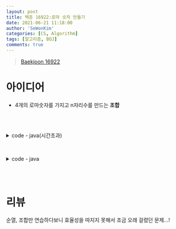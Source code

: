 ```yaml
---
layout: post
title: 백준 16922:로마 숫자 만들기
date: 2021-06-21 11:18:00
author: 'SeWonKim'
categories: [CS, Algorithm]
tags: [알고리즘, BOJ]
comments: true
---
```


> [Baekjoon 16922](https://www.acmicpc.net/problem/16922)

# 아이디어

- 4개의 로마숫자를 가지고 n자리수를 만드는 **조합**


&nbsp;  
&nbsp;

<details>
<summary>code - java(시간초과)</summary>
<div markdown="1">

- 각 자리에 4개의 사칙연산이 들어가는 경우를 계산해서 재귀적으로 구현
- 값이 똑같은 경우는 중복해서 세면 안되기 때문에 HashSet에 넣어서 중복제거
- 이렇게 구현할 경우 4^n 경우의 수를 구해야하고, n이 20인 경우 1,099,511,600,000(1조)번의 계산을 해야하므로 시간초과 발생
  
```java
import java.io.BufferedReader;
import java.io.IOException;
import java.io.InputStreamReader;
import java.util.HashSet;

public class Main {

    static int N;
    static int[] numbers = {1, 5, 10, 50};
    static HashSet<Integer> hash = new HashSet<>();

    public static void main(String[] args) throws Exception {
        input();
        calculate(0, 0);

        System.out.println(hash.size());
    }

    private static void calculate(int count, int answer) {
        if (count == N) {
            hash.add(answer);
            return;
        }

        for (int i = 0; i < 4; i++) {
            calculate(count + 1, answer + numbers[i]);
        }
    }


    public static void input() throws IOException {
        BufferedReader br = new BufferedReader(new InputStreamReader(System.in));
        N = Integer.parseInt(br.readLine());
    }

}
```

</div>
</details>

&nbsp;

<details>
<summary>code - java</summary>
<div markdown="1">

- 4가지 숫자를 먼저 x개씩 뽑아놓고 그 뽑아놓은 숫자를 사용해 만들 수 있는 숫자를 구하는 방식으로 변경
- 최대 20^4 = 160,000번으로 시간 복잡도를 줄일 수 있음

```java
import java.io.*;

public class Main {

    static int N, answer;
    static int[] numbers = {1, 5, 10, 50};
    static boolean[] visit = new boolean[1001];
    static BufferedWriter br = new BufferedWriter(new OutputStreamWriter(System.out));

    public static void main(String[] args) throws Exception {
        input();
        calculate();

        br.write(answer + "\n");
        br.flush();
    }

    private static void calculate() {
        for (int a = 0; a <= N; a++) {
            for (int b = 0; b <= N - a; b++) {
                for (int c = 0; c <= N - a - b; c++) {
                    int d = 20 - a - b - c;
                    int total = a * 1 + b * 5 + c * 10 + d * 50;
                    if (!visit[total]) {
                        visit[total] = true;
                        answer++;
                    }
                }

            }

        }
    }


    public static void input() throws IOException {
        BufferedReader br = new BufferedReader(new InputStreamReader(System.in));
        N = Integer.parseInt(br.readLine());
    }

}
```

</div>
</details>

&nbsp;  
&nbsp;

# 리뷰

순열, 조합만 연습하다보니 효율성을 따지지 못해서 조금 오래 걸렸던 문제...!

&nbsp;  
&nbsp;
